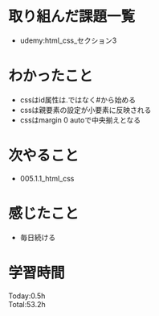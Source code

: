 # 取り組んだ課題一覧
- udemy:html_css_セクション3
# わかったこと
- cssはid属性は.ではなく#から始める
- cssは親要素の設定が小要素に反映される
- cssはmargin 0 autoで中央揃えとなる
# 次やること
- 005.1.1_html_css
# 感じたこと
- 毎日続ける
# 学習時間
Today:0.5h  
Total:53.2h
